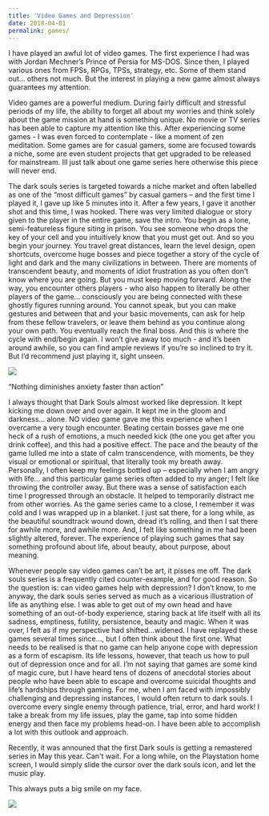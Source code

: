 ```yaml
---
title: 'Video Games and Depression'
date: 2018-04-01
permalink: games/
---
```


I have played an awful lot of video games. The first experience I had was with Jordan Mechner’s Prince of Persia for MS-DOS. Since then, I played various ones from FPSs, RPGs, TPSs, strategy, etc. Some of them stand out... others not much. But the interest in playing a new game almost always guarantees my attention. 

Video games are a powerful medium. During fairly difficult and stressful periods of my life, the ability to forget all about my worries and think solely about the game mission at hand is something unique. No movie or TV series has been able to capture my attention like this. After experiencing some games - I was even forced to contemplate - like a moment of zen meditation. Some games are for casual gamers, some are focused towards a niche, some are even student projects that get upgraded to be released for mainstream. Ill just talk about one game series here otherwise this piece will never end. 

The dark souls series is targeted towards a niche market and often labelled as one of the “most difficult games” by casual gamers – and the first time I played it, I gave up like 5 minutes into it. After a few years, I gave it another shot and this time, I was hooked. There was very limited dialogue or story given to the player in the entire game, save the intro. You begin as a lone, semi-featureless figure siting in prison. You see someone who drops the key of your cell and you intuitively know that you must get out. And so you begin your journey. You travel great distances, learn the level design, open shortcuts, overcome huge bosses and piece together a story of the cycle of light and dark and the many civilizations in between. There are moments of transcendent beauty, and moments of idiot frustration as you often don’t know where you are going. But you must keep moving forward. Along the way, you encounter others players - who also happen to literally be other players of the game... consciously you are being connected with these ghostly figures running around. You cannot speak, but you can make gestures and between that and your basic movements, can ask for help from these fellow travelers, or leave them behind as you continue along your own path. You eventually reach the final boss. And this is where the cycle with end/begin again. I won’t give away too much - and it’s been around awhile, so you can find ample reviews if you’re so inclined to try it. But I’d recommend just playing it, sight unseen. 

![](https://github.com/drsamirkhan/tkhan.github.io/blob/master/files/DSPOSTER.jpg?raw=true)

“Nothing diminishes anxiety faster than action”

I always thought that Dark Souls almost worked like depression. It kept kicking me down over and over again. It kept me in the gloom and darkness... alone. NO video game gave me this experience when I overcame a very tough encounter. Beating certain bosses gave me one heck of a rush of emotions, a much needed kick (the one you get after you drink coffee), and this had a positive effect. The pace and the beauty of the game lulled me into a state of calm transcendence, with moments, be they visual or emotional or spiritual, that literally took my breath away. Personally, I often keep my feelings bottled up – especially when I am angry with life... and this particular game series often added to my anger; I felt like throwing the controller away. But there was a sense of satisfaction each time I progressed through an obstacle. It helped to temporarily distract me from other worries. As the game series came to a close, I remember it was cold and I was wrapped up in a blanket. I just sat there, for a long while, as the beautiful soundtrack wound down, dread it’s rolling, and then I sat there for awhile more, and awhile more. And, I felt like something in me had been slightly altered, forever. The experience of playing such games that say something profound about life, about beauty, about purpose, about meaning. 

Whenever people say video games can’t be art, it pisses me off. The dark souls series is a frequently cited counter-example, and for good reason. So the question is: can video games help with depression? I don’t know, to me anyway, the dark souls series served as much as a vicarious illustration of life as anything else. I was able to get out of my own head and have something of an out-of-body experience, staring back at life itself with all its sadness, emptiness, futility, persistence, beauty and magic. When it was over, I felt as if my perspective had shifted…widened. I have replayed these games several times since…, but I often think about the first one. What needs to be realised is that no game can help anyone cope with depression as a form of escapism. Its life lessons, however, that teach us how to pull out of depression once and for all. I’m not saying that games are some kind of magic cure, but I have heard tens of dozens of anecdotal stories about people who have been able to escape and overcome suicidal thoughts and life’s hardships through gaming. For me, when I am faced with impossibly challenging and depressing instances, I would often return to dark souls. I overcome every single enemy through patience, trial, error, and hard work! I take a break from my life issues, play the game, tap into some hidden energy and then face my problems head-on. I have been able to accomplish a lot with this outlook and approach. 

Recently, it was announed that the first Dark souls is getting a remastered series in May this year. Can't wait. For a long while, on the Playstation home screen, I would simply slide the cursor over the dark souls icon, and let the music play. 

This always puts a big smile on my face. 

![](https://github.com/drsamirkhan/tkhan.github.io/blob/master/files/darksouls.gif?raw=true)

